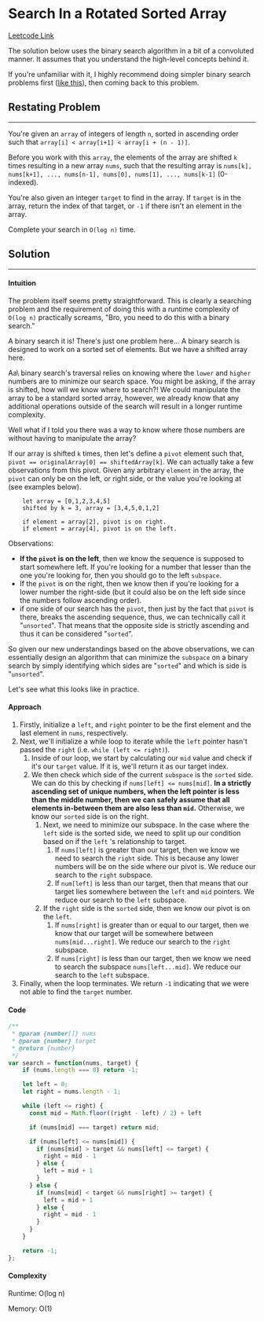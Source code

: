 # Search In a Rotated Sorted Array
[Leetcode Link](https://leetcode.com/problems/search-in-rotated-sorted-array)

The solution below uses the binary search algorithm in a bit of a convoluted manner. It assumes that you understand the high-level concepts behind it.

If you're unfamiliar with it, I highly recommend doing simpler binary search problems first ([like this](https://leetcode.com/problems/search-insert-position/description/?envType=problem-list-v2&envId=binary-search)), then coming back to this problem.
## Restating Problem
---------------------------------------------------------

You're given an `array` of integers of length `n`, sorted in ascending order such that `array[i] < array[i+1] < array[i + (n - 1)]`.

Before you work with this `array`, the elements of the array are shifted `k` times resulting in a new array `nums`, such that the resulting array is `nums[k], nums[k+1], ..., nums[n-1], nums[0], nums[1], ..., nums[k-1]` (0-indexed).

You're also given an integer `target` to find in the array. If `target` is in the array, return the index of that target, or `-1` if there isn't an element in the array.

Complete your search in `O(log n)` time.

## Solution
------------

#### Intuition

The problem itself seems pretty straightforward. This is clearly a searching problem and the requirement of doing this with a runtime complexity of `O(log n)` practically screams, "Bro, you need to do this with a binary search."

A binary search it is! There's just one problem here... A binary search is designed to work on a sorted set of elements. But we have a shifted array here.

Aa\ binary search's traversal relies on knowing where the `lower` and `higher` numbers are to minimize our search space. You might be asking, if the array is shifted, how will we know where to search?!  We could manipulate the array to be a standard sorted array, however, we already know that any additional operations outside of the search will result in a longer runtime complexity.

Well what if I told you there was a way to know where those numbers are without having to manipulate the array?

If our array is shifted `k` times, then let's define a `pivot` element such that, `pivot == originalArray[0] == shiftedArray[k]`.  We can actually take a few observations from this pivot. Given any arbitrary `element` in the array, the `pivot` can only be on the left, or right side, or the value you're looking at (see examples below).

```
	let array = [0,1,2,3,4,5]
	shifted by k = 3, array = [3,4,5,0,1,2]

	if element = array[2], pivot is on right.
	if element = array[4], pivot is on the left.

```


Observations:
- **If the `pivot` is on the left**, then we know the sequence is supposed to start somewhere left. If you're looking for a number that lesser than the one you're looking for, then you should go to the left `subspace`.
- If the `pivot` is on the right, then we know then if you're looking for a lower number the right-side (but it could also be on the left side since the numbers follow ascending order).
- if one side of our search has the `pivot`, then just by the fact that `pivot` is there, breaks the ascending sequence, thus, we can technically call it "`unsorted`". That means that the opposite side is strictly ascending and thus it can be considered "`sorted`".


So given our new understandings based on the above observations, we can essentially design an algorithm that can minimize the `subspace` on a binary search by simply identifying which sides are "`sorted`" and which is side is "`unsorted`".

Let's see what this looks like in practice.
#### Approach

1. Firstly, initialize a `left`, and `right` pointer to be the first element and the last element in `nums`, respectively.
2. Next, we'll initialize a while loop to iterate while the `left` pointer hasn't passed the `right` (i.e. `while (left <= right)`).
	1. Inside of our loop, we start by calculating our `mid` value and check if it's our `target` value. If it is, we'll return it as our target index.
	3. We then check which side of the current `subspace` is the `sorted` side. We can do this by checking if `nums[left] <= nums[mid]`. **In a strictly ascending set of unique numbers, when the left pointer is less than the middle number, then we can safely assume that all elements in-between them are also less than `mid`.**  Otherwise, we know our `sorted` side is on the right.
		1. Next, we need to minimize our subspace. In the case where the `left` side is the sorted side, we need to split up our condition based on if the `left` 's relationship to target.
			1. If `nums[left]` is greater than our target, then we know we need to search the `right` side. This is because any lower numbers will be on the side where our pivot is. We reduce our search to the `right` subspace.
			2. If `num[left]` is less than our target, then that means that our target lies somewhere between the `left` and `mid` pointers. We reduce our search to the `left` subspace.
		2. If the `right` side is the `sorted` side, then we know our pivot is on the `left`.
			1. If `nums[right]` is greater than or equal to our target, then we know that our target will be somewhere between `nums[mid...right]`. We reduce our search to the `right` subspace.
			2. If `nums[right]` is less than our target, then we know we need to search the subspace `nums[left...mid]`. We reduce our search to the `left` subspace.
3. Finally, when the loop terminates. We return `-1` indicating that we were not able to find the `target` number.

#### Code

```js
/**
 * @param {number[]} nums
 * @param {number} target
 * @return {number}
 */
var search = function(nums, target) {
    if (nums.length === 0) return -1;

    let left = 0;
    let right = nums.length - 1;

    while (left <= right) {
      const mid = Math.floor((right - left) / 2) + left

      if (nums[mid] === target) return mid;

      if (nums[left] <= nums[mid]) {
        if (nums[mid] > target && nums[left] <= target) {
          right = mid - 1
        } else {
          left = mid + 1
        }
      } else {
        if (nums[mid] < target && nums[right] >= target) {
          left = mid + 1
        } else {
          right = mid - 1
        }
      }
    }

    return -1;
};

```

#### Complexity

Runtime:  O(log n)

Memory: O(1)
